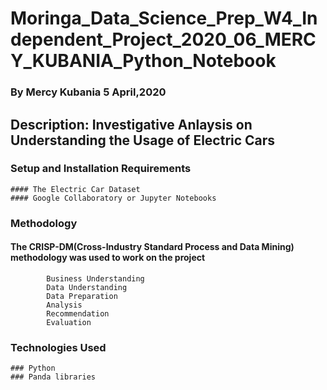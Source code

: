 # Moringa_Data_Science_Prep_W4_Independent_Project_2020_06_MERCY_KUBANIA_Python_Notebook

   ### By Mercy Kubania 5 April,2020

## Description: Investigative Anlaysis on Understanding the Usage of Electric Cars

  ### Setup and Installation Requirements
    #### The Electric Car Dataset
    #### Google Collaboratory or Jupyter Notebooks


  ### Methodology
   #### The CRISP-DM(Cross-Industry Standard Process and Data Mining) methodology was used to work on the project
            Business Understanding
            Data Understanding
            Data Preparation
            Analysis
            Recommendation
            Evaluation
  ### Technologies Used
    ### Python
    ### Panda libraries
